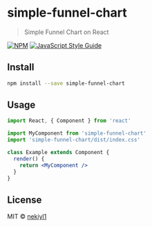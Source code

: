 # simple-funnel-chart

> Simple Funnel Chart on React

[![NPM](https://img.shields.io/npm/v/simple-funnel-chart.svg)](https://www.npmjs.com/package/simple-funnel-chart) [![JavaScript Style Guide](https://img.shields.io/badge/code_style-standard-brightgreen.svg)](https://standardjs.com)

## Install

```bash
npm install --save simple-funnel-chart
```

## Usage

```jsx
import React, { Component } from 'react'

import MyComponent from 'simple-funnel-chart'
import 'simple-funnel-chart/dist/index.css'

class Example extends Component {
  render() {
    return <MyComponent />
  }
}
```

## License

MIT © [nekiyl1](https://github.com/nekiyl1)
